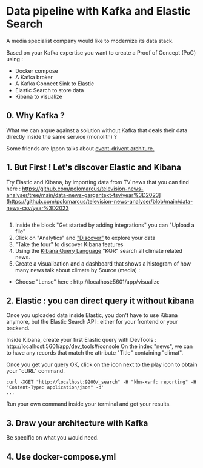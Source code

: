 # Data pipeline with Kafka and Elastic Search

A media specialist company would like to modernize its data stack.

Based on your Kafka expertise you want to create a Proof of Concept (PoC) using :
* Docker compose
* A Kafka broker
* A Kafka Connect Sink to Elastic 
* Elastic Search to store data
* Kibana to visualize

## 0. Why Kafka ?
What we can argue against a solution without Kafka that deals their data directly inside the same service (monolith) ?

Some friends are Ippon talks about [event-drivent architure.](https://blog.ippon.fr/2021/06/29/comment-se-lancer-avec-kafka-partie-1/)
 
## 1. But First ! Let's discover Elastic and Kibana 
Try Elastic and Kibana, by importing data from TV news that you can find here : https://github.com/polomarcus/television-news-analyser/tree/main/data-news-gargantext-tsv/year%3D2023](https://github.com/polomarcus/television-news-analyser/blob/main/data-news-csv/year%3D2023
```bash

```
1. Inside the block "Get started by adding integrations" you can "Upload a file"
2. Click on "Analytics" and ["Discover"](http://localhost:5601/app/discover) to explore your data
3. "Take the tour" to discover Kibana features
4. Using the [Kibana Query Language](https://www.elastic.co/guide/en/kibana/current/kuery-query.html) "KQR" search all climate related news.
5. Create a visualization and a dashboard that shows a histogram of how many news talk about climate by Source (media) :
* Choose "Lense" here : http://localhost:5601/app/visualize

## 2. Elastic : you can direct query it without kibana
Once you uploaded data inside Elastic, you don't have to use Kibana anymore, but the Elastic Search API : either for your frontend or your backend.

Inside Kibana, create your first Elastic query with DevTools : http://localhost:5601/app/dev_tools#/console
On the index "news", we can to have any records that match the attribute "Title" containing "climat".

Once you get your query OK, click on the icon next to the play icon to obtain your "cURL" command.

```
curl -XGET "http://localhost:9200/_search" -H "kbn-xsrf: reporting" -H "Content-Type: application/json" -d'
...
```

Run your own command inside your terminal and get your results.

## 3. Draw your architecture with Kafka
Be specific on what you would need.

## 4. Use docker-compose.yml
